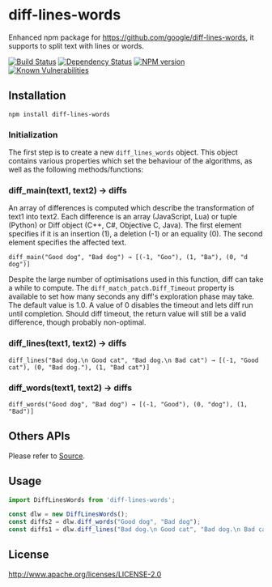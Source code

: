 # diff-lines-words
Enhanced npm package for https://github.com/google/diff-lines-words, it supports to split text with lines or words.

[![Build Status](https://img.shields.io/travis/kangchengkun/diff-lines-words/main.svg)](https://travis-ci.org/kangchengkun/diff-lines-words)
[![Dependency Status](https://img.shields.io/david/kangchengkun/diff-lines-words.svg)](https://david-dm.org/kangchengkun/diff-lines-words)
[![NPM version](https://img.shields.io/npm/v/diff-lines-words.svg)](https://www.npmjs.com/package/diff-lines-words)
[![Known Vulnerabilities](https://snyk.io/test/github/kangchengkun/diff-lines-words/badge.svg)](https://snyk.io/test/github/kangchengkun/diff-lines-words) 

## Installation

```npm
npm install diff-lines-words
```

### Initialization

The first step is to create a new `diff_lines_words` object. This object contains various properties which set the behaviour of the algorithms, as well as the following methods/functions:

### diff_main(text1, text2) → diffs

An array of differences is computed which describe the transformation of text1 into text2. Each difference is an array (JavaScript, Lua) or tuple (Python) or Diff object (C++, C#, Objective C, Java). The first element specifies if it is an insertion (1), a deletion (-1) or an equality (0). The second element specifies the affected text.

```diff_main("Good dog", "Bad dog") → [(-1, "Goo"), (1, "Ba"), (0, "d dog")]```

Despite the large number of optimisations used in this function, diff can take a while to compute. The `diff_match_patch.Diff_Timeout` property is available to set how many seconds any diff's exploration phase may take. The default value is 1.0. A value of 0 disables the timeout and lets diff run until completion. Should diff timeout, the return value will still be a valid difference, though probably non-optimal.

### diff_lines(text1, text2) → diffs

```diff_lines("Bad dog.\n Good cat", "Bad dog.\n Bad cat") → [(-1, "Good cat"), (0, "Bad dog."), (1, "Bad cat")]```

### diff_words(text1, text2) → diffs

```diff_words("Good dog", "Bad dog") → [(-1, "Good"), (0, "dog"), (1, "Bad")]```

## Others APIs

Please refer to [Source](https://github.com/google/diff-match-patch/wiki/API).

## Usage
```javascript
import DiffLinesWords from 'diff-lines-words';

const dlw = new DiffLinesWords();
const diffs2 = dlw.diff_words("Good dog", "Bad dog");
const diffs1 = dlw.diff_lines("Bad dog.\n Good cat", "Bad dog.\n Bad cat");

```

## License

  http://www.apache.org/licenses/LICENSE-2.0